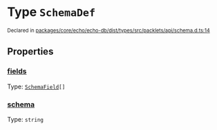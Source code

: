 # Type `SchemaDef`
<sub>Declared in [packages/core/echo/echo-db/dist/types/src/packlets/api/schema.d.ts:14]()</sub>





## Properties
### [fields]()
Type: <code>[SchemaField](/api/@dxos/react-client/types/SchemaField)[]</code>


### [schema]()
Type: <code>string</code>
